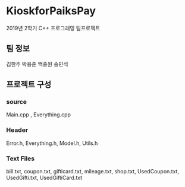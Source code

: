 # KioskforPaiksPay
2019년 2학기 C++ 프로그래밍 팀프로젝트

## 팀 정보
김한주 박용준 백종원 송민석

## 프로젝트 구성
### source
Main.cpp , Everything.cpp
### Header
Error.h, Everything.h, Model.h, Utils.h
### Text Files
bill.txt, coupon.txt, gifticard.txt, mileage.txt, shop.txt, UsedCoupon.txt, UsedGifti.txt, UsedGiftiCard.txt
